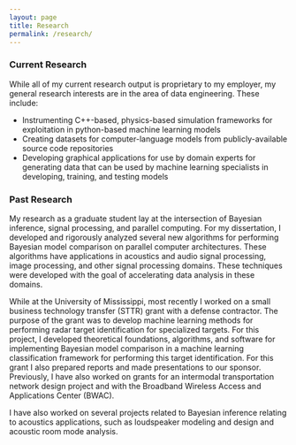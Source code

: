 ```yaml
---
layout: page
title: Research
permalink: /research/
---
```


### Current Research ###

While all of my current research output is proprietary to my employer, my general research interests are in the area of data engineering. These include:
* Instrumenting C++-based, physics-based simulation frameworks for exploitation in python-based machine learning models
* Creating datasets for computer-language models from publicly-available source code repositories
* Developing graphical applications for use by domain experts for generating data that can be used by machine learning specialists in developing, training, and testing models

### Past Research ###

My research as a graduate student lay at the intersection of Bayesian inference, signal processing, and parallel computing. For my dissertation, I developed and rigorously analyzed several new algorithms for performing Bayesian model comparison on parallel computer architectures. These algorithms have applications in acoustics and audio signal processing, image processing, and other signal processing domains. These techniques were developed with the goal of accelerating data analysis in these domains.

While at the University of Mississippi, most recently I worked on a small business technology transfer (STTR) grant with a defense contractor. The purpose of the grant was to develop machine learning methods for performing radar target identification for specialized targets. For this project, I developed theoretical foundations, algorithms, and software for implementing Bayesian model comparison in a machine learning classification framework for performing this target identification. For this grant I also prepared reports and made presentations to our sponsor. Previously, I have also worked on grants for an intermodal transportation network design project and with the Broadband Wireless Access and Applications Center (BWAC).

I have also worked on several projects related to Bayesian inference relating to acoustics applications, such as loudspeaker modeling and design and acoustic room mode analysis.
